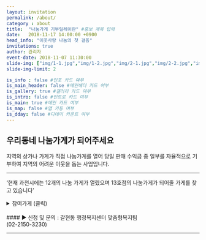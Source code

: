 ```yaml
---
layout: invitation
permalink: /about/
category : about
title:  "나눔가게 기부릴레이란" #홍보 제목 입력
date:   2018-11-17 14:00:00 +0900
head_info: "이웃사랑 나눔의 첫 걸음"
invitations: true
author: 관리자
event-date: 2018-11-07 11:30:00
slide-img: ["img/1-1.jpg","img/1-2.jpg","img/2-1.jpg","img/2-2.jpg","img/3-1.jpg","img/3-2.jpg","img/4-1.jpg","img/4-2.jpg","img/5-1.jpg","img/5-2.jpg","img/6-1.jpg","img/6-2.jpg","img/7-1.jpg","img/7-2.jpg","img/8-1.jpg","img/8-2.jpg","img/9-1.jpg","img/9-2.jpg","img/10-1.jpg","img/10-2.jpg","img/11-1.jpg","img/11-2.jpg","img/12-1.jpg","img/12-2.jpg"]
slide-img-limit: 2

is_info : false #인포 카드 여부
is_main_header: false #메인헤더 카드 여부
is_gallery: true #갤러리 카드 여부
is_intro: false #인트로 카드 여부
is_main: true #메인 카드 여부
is_map: false #맵 카등 여부
is_dday: false #디데이 카운트 여부
---
```

<!-- 홍보 주요 내용 입력 -->

## **우리동네 나눔가게가 되어주세요**

지역의 상가나 가게가 직접 나눔가게를 열어
당일 판매 수익금 중 일부를 자율적으로 기부하여
지역의 어려운 이웃을 돕는 사업입니다.

---

‘현재 과천시에는 12개의 나눔 가게가 열렸으며
13호점의 나눔가게가 되어줄 가게를 찾고 있습니다’

<details>
<summary>
참여가게 (클릭)
</summary>

- 1호점. 제니스베이커리 <br>
- 2호점. 카페 오후 <br>
- 3호점. 대가 <br>
- 4호점. 오케바리 <br>
- 5호점. From the Earth <br>
- 6호점. 봉평메밀막국수 <br>
- 7호점. 고향산천 <br>
- 8호점. 문원마을 <br>
- 9호점. 해원복집 <br>
- 10호점. 부흥정육점식당 <br>
- 11호점. 가마솥회관 <br>
- 12호점. 문원방앗간 <br>

</details>





<br>
#### ▶ 신청 및 문의 : 갈현동 행정복지센터 맞춤형복지팀<br>(02-2150-3230)


---

